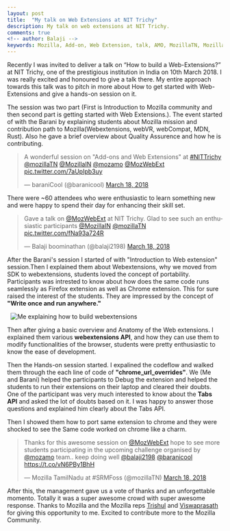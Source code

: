 ```yaml
---
layout: post
title:  "My talk on Web Extensions at NIT Trichy"
description: My talk on web extensions at NIT Trichy.
comments: true
<!-- author: Balaji -->
keywords: Mozilla, Add-on, Web Extension, talk, AMO, MozillaTN, MozillaIN
---
```


Recently I was invited to deliver a talk on “How to build a Web-Extensions?” at 
NIT Trichy, one of the prestigious institution in India on 10th March 2018. I was 
really excited and honoured to give a talk there. My entire 
approach towards this talk was to pitch in more about How to get started with 
Web-Extensions and give a hands-on session on it.

The session was two part (First is Introduction to Mozilla community and then second 
part is getting started with Web Extensions.). The event started of with the Barani 
by explaining students about Mozilla mission and contribution path to 
Mozilla(Webextensions, webVR, webCompat, MDN, Rust). Also he gave 
a brief overview about Quality Assurence and how he is contributing.

<blockquote class="twitter-tweet" data-lang="en"><p lang="en" dir="ltr">A wonderful session on &quot;Add-ons and Web Extensions&quot; at <a href="https://twitter.com/hashtag/NITTrichy?src=hash&amp;ref_src=twsrc%5Etfw">#NITTrichy</a> <a href="https://twitter.com/mozillaTN?ref_src=twsrc%5Etfw">@mozillaTN</a> <a href="https://twitter.com/MozillaIN?ref_src=twsrc%5Etfw">@MozillaIN</a> <a href="https://twitter.com/mozamo?ref_src=twsrc%5Etfw">@mozamo</a> <a href="https://twitter.com/MozWebExt?ref_src=twsrc%5Etfw">@MozWebExt</a> <a href="https://t.co/7aUpIpb3uy">pic.twitter.com/7aUpIpb3uy</a></p>&mdash; baraniCool (@baranicool) <a href="https://twitter.com/baranicool/status/975396655792091137?ref_src=twsrc%5Etfw">March 18, 2018</a></blockquote>
<script async src="https://platform.twitter.com/widgets.js" charset="utf-8"></script>


There were ~60 attendees who were enthusiastic to learn something new and were happy 
to spend their day for enhancing their skill set.

<blockquote class="twitter-tweet" data-lang="en"><p lang="en" dir="ltr">Gave a talk on <a href="https://twitter.com/MozWebExt?ref_src=twsrc%5Etfw">@MozWebExt</a> at NIT Trichy. Glad to see such an enthusiastic participants <a href="https://twitter.com/MozillaIN?ref_src=twsrc%5Etfw">@MozillaIN</a> <a href="https://twitter.com/mozillaTN?ref_src=twsrc%5Etfw">@mozillaTN</a> <a href="https://t.co/fNa93a724R">pic.twitter.com/fNa93a724R</a></p>&mdash; Balaji boominathan (@balaji2198) <a href="https://twitter.com/balaji2198/status/975297728321265665?ref_src=twsrc%5Etfw">March 18, 2018</a></blockquote>
<script async src="https://platform.twitter.com/widgets.js" charset="utf-8"></script>

After the Barani's session I started of with "Introduction to Web extension" 
session.Then I explained them about Webextensions, why we moved from SDK to 
webextensions, students loved the concept of portability. Participants was intrested 
to know about how does the same code runs seamlessly as Firefox extension as well as 
Chrome extension. This for sure raised the interest of the students. They are 
impressed by the concept of **"Write once and run anywhere."**

&nbsp;
<img alt="Me explaining how to build webextensions" src="{{ site.baseurl }}/assets/Balaji_NIT_Trichy_Talk.jpg">
&nbsp;

Then after giving a basic overview and Anatomy of the Web extensions. I explained 
them various **webextensions API**, and how they can use them to modify 
functionalities of the browser, students were pretty enthusiastic to know the ease of 
development.

Then the Hands-on session started. I expalined the codeflow and walked them through 
the each line of code of **"chrome_url_overrides"**. We (Me and Barani) helped the 
participants to Debug the extension and helped the students to run their extensions
on their laptop  and cleared their doubts. One of the participant was very much 
interested to know about the **Tabs API** and asked the lot 
of doubts based on it. I was happy to answer those questions and explained him 
clearly about the Tabs API.

Then I showed them how to port same extension to chrome and they were shocked to see the Same code worked on chrome like a charm.

<blockquote class="twitter-tweet" data-lang="en"><p lang="en" dir="ltr">Thanks for this awesome session on <a href="https://twitter.com/MozWebExt?ref_src=twsrc%5Etfw">@MozWebExt</a>  hope to see more students participating in the upcoming challenge organised by <a href="https://twitter.com/mozamo?ref_src=twsrc%5Etfw">@mozamo</a> team.. keep doing well <a href="https://twitter.com/balaji2198?ref_src=twsrc%5Etfw">@balaji2198</a> <a href="https://twitter.com/baranicool?ref_src=twsrc%5Etfw">@baranicool</a> <a href="https://t.co/vN6PBy1BhH">https://t.co/vN6PBy1BhH</a></p>&mdash; Mozilla TamilNadu at #SRMFoss (@mozillaTN) <a href="https://twitter.com/mozillaTN/status/975450381210628096?ref_src=twsrc%5Etfw">March 18, 2018</a></blockquote>
<script async src="https://platform.twitter.com/widgets.js" charset="utf-8"></script>


After this, the management gave us a vote of thanks and an unforgettable momento. 
Totally it was a super awesome crowd with super awesome response. Thanks to Mozilla
and the Mozilla reps [Trishul](https://twitter.com/trishulgoel) and [Viswaprasath](
https://twitter.com/iamVP7/) for giving this opportunity to me. Excited to contribute more to the Mozilla Community. 